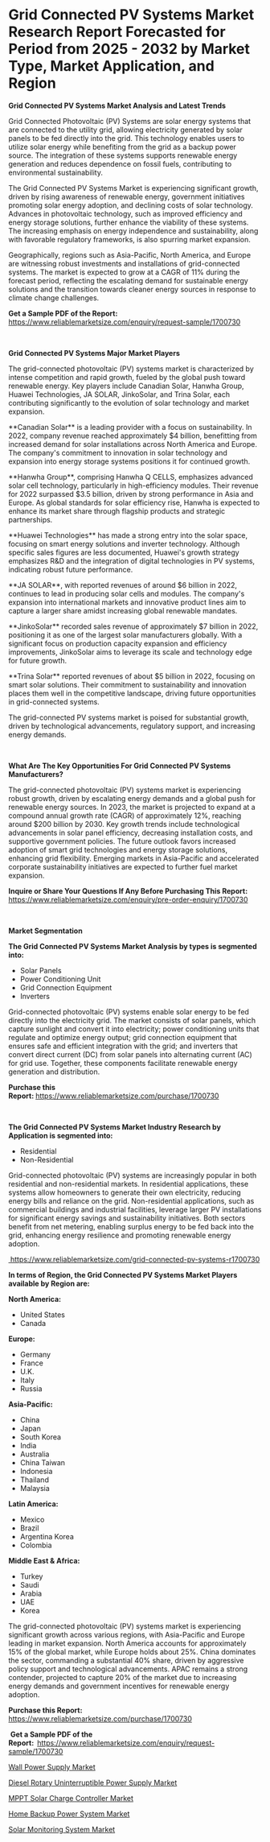 <p><h1>Grid Connected PV Systems Market Research Report Forecasted for Period from 2025 -  2032 by Market Type, Market Application, and Region</h1></p><p><strong>Grid Connected PV Systems Market Analysis and Latest Trends</strong></p>
<p><p>Grid Connected Photovoltaic (PV) Systems are solar energy systems that are connected to the utility grid, allowing electricity generated by solar panels to be fed directly into the grid. This technology enables users to utilize solar energy while benefiting from the grid as a backup power source. The integration of these systems supports renewable energy generation and reduces dependence on fossil fuels, contributing to environmental sustainability.</p><p>The Grid Connected PV Systems Market is experiencing significant growth, driven by rising awareness of renewable energy, government initiatives promoting solar energy adoption, and declining costs of solar technology. Advances in photovoltaic technology, such as improved efficiency and energy storage solutions, further enhance the viability of these systems. The increasing emphasis on energy independence and sustainability, along with favorable regulatory frameworks, is also spurring market expansion.</p><p>Geographically, regions such as Asia-Pacific, North America, and Europe are witnessing robust investments and installations of grid-connected systems. The market is expected to grow at a CAGR of 11% during the forecast period, reflecting the escalating demand for sustainable energy solutions and the transition towards cleaner energy sources in response to climate change challenges.</p></p>
<p><strong>Get a Sample PDF of the Report:&nbsp;</strong> <a href="https://www.reliablemarketsize.com/enquiry/request-sample/1700730?utm_campaign=1131&utm_medium=2&utm_source=Github&utm_content=ia&utm_term=07042025&utm_id=grid-connected-pv-systems">https://www.reliablemarketsize.com/enquiry/request-sample/1700730</a></p>
<p>&nbsp;</p>
<p><strong>Grid Connected PV Systems Major Market Players</strong></p>
<p><p>The grid-connected photovoltaic (PV) systems market is characterized by intense competition and rapid growth, fueled by the global push toward renewable energy. Key players include Canadian Solar, Hanwha Group, Huawei Technologies, JA SOLAR, JinkoSolar, and Trina Solar, each contributing significantly to the evolution of solar technology and market expansion.</p><p>**Canadian Solar** is a leading provider with a focus on sustainability. In 2022, company revenue reached approximately $4 billion, benefitting from increased demand for solar installations across North America and Europe. The company's commitment to innovation in solar technology and expansion into energy storage systems positions it for continued growth.</p><p>**Hanwha Group**, comprising Hanwha Q CELLS, emphasizes advanced solar cell technology, particularly in high-efficiency modules. Their revenue for 2022 surpassed $3.5 billion, driven by strong performance in Asia and Europe. As global standards for solar efficiency rise, Hanwha is expected to enhance its market share through flagship products and strategic partnerships.</p><p>**Huawei Technologies** has made a strong entry into the solar space, focusing on smart energy solutions and inverter technology. Although specific sales figures are less documented, Huawei's growth strategy emphasizes R&D and the integration of digital technologies in PV systems, indicating robust future performance.</p><p>**JA SOLAR**, with reported revenues of around $6 billion in 2022, continues to lead in producing solar cells and modules. The company's expansion into international markets and innovative product lines aim to capture a larger share amidst increasing global renewable mandates.</p><p>**JinkoSolar** recorded sales revenue of approximately $7 billion in 2022, positioning it as one of the largest solar manufacturers globally. With a significant focus on production capacity expansion and efficiency improvements, JinkoSolar aims to leverage its scale and technology edge for future growth.</p><p>**Trina Solar** reported revenues of about $5 billion in 2022, focusing on smart solar solutions. Their commitment to sustainability and innovation places them well in the competitive landscape, driving future opportunities in grid-connected systems.</p><p>The grid-connected PV systems market is poised for substantial growth, driven by technological advancements, regulatory support, and increasing energy demands.</p></p>
<p>&nbsp;</p>
<p><strong>What Are The Key Opportunities For Grid Connected PV Systems Manufacturers?</strong></p>
<p><p>The grid-connected photovoltaic (PV) systems market is experiencing robust growth, driven by escalating energy demands and a global push for renewable energy sources. In 2023, the market is projected to expand at a compound annual growth rate (CAGR) of approximately 12%, reaching around $200 billion by 2030. Key growth trends include technological advancements in solar panel efficiency, decreasing installation costs, and supportive government policies. The future outlook favors increased adoption of smart grid technologies and energy storage solutions, enhancing grid flexibility. Emerging markets in Asia-Pacific and accelerated corporate sustainability initiatives are expected to further fuel market expansion.</p></p>
<p><strong>Inquire or Share Your Questions If Any Before Purchasing This Report:</strong> <a href="https://www.reliablemarketsize.com/enquiry/pre-order-enquiry/1700730?utm_campaign=1131&utm_medium=2&utm_source=Github&utm_content=ia&utm_term=07042025&utm_id=grid-connected-pv-systems">https://www.reliablemarketsize.com/enquiry/pre-order-enquiry/1700730</a></p>
<p>&nbsp;</p>
<p><strong>Market Segmentation</strong></p>
<p><strong>The Grid Connected PV Systems Market Analysis by types is segmented into:</strong></p>
<p><ul><li>Solar Panels</li><li>Power Conditioning Unit</li><li>Grid Connection Equipment</li><li>Inverters</li></ul></p>
<p><p>Grid-connected photovoltaic (PV) systems enable solar energy to be fed directly into the electricity grid. The market consists of solar panels, which capture sunlight and convert it into electricity; power conditioning units that regulate and optimize energy output; grid connection equipment that ensures safe and efficient integration with the grid; and inverters that convert direct current (DC) from solar panels into alternating current (AC) for grid use. Together, these components facilitate renewable energy generation and distribution.</p></p>
<p><strong>Purchase this Report:&nbsp;</strong><a href="https://www.reliablemarketsize.com/purchase/1700730?utm_campaign=1131&utm_medium=2&utm_source=Github&utm_content=ia&utm_term=07042025&utm_id=grid-connected-pv-systems">https://www.reliablemarketsize.com/purchase/1700730</a></p>
<p>&nbsp;</p>
<p><strong>The Grid Connected PV Systems Market Industry Research by Application is segmented into:</strong></p>
<p><ul><li>Residential</li><li>Non-Residential</li></ul></p>
<p><p>Grid-connected photovoltaic (PV) systems are increasingly popular in both residential and non-residential markets. In residential applications, these systems allow homeowners to generate their own electricity, reducing energy bills and reliance on the grid. Non-residential applications, such as commercial buildings and industrial facilities, leverage larger PV installations for significant energy savings and sustainability initiatives. Both sectors benefit from net metering, enabling surplus energy to be fed back into the grid, enhancing energy resilience and promoting renewable energy adoption.</p></p>
<p><a href="https://www.reliablemarketsize.com/grid-connected-pv-systems-r1700730?utm_campaign=1131&utm_medium=2&utm_source=Github&utm_content=ia&utm_term=07042025&utm_id=grid-connected-pv-systems">&nbsp;https://www.reliablemarketsize.com/grid-connected-pv-systems-r1700730</a></p>
<p><strong>In terms of Region, the Grid Connected PV Systems Market Players available by Region are:</strong></p>
<p>
    <p> <strong> North America: </strong>
        <ul>
            <li>United States</li>
            <li>Canada</li>
        </ul>
        </p> 
    <p> <strong> Europe: </strong>
        <ul>
            <li>Germany</li>
            <li>France</li>
            <li>U.K.</li>
            <li>Italy</li>
            <li>Russia</li>
        </ul>
        </p> 
    <p> <strong> Asia-Pacific: </strong>
        <ul>
            <li>China</li>
            <li>Japan</li>
            <li>South Korea</li>
            <li>India</li>
            <li>Australia</li>
            <li>China Taiwan</li>
            <li>Indonesia</li>
            <li>Thailand</li>
            <li>Malaysia</li>
        </ul>
        </p> 
    <p> <strong> Latin America: </strong>
        <ul>
            <li>Mexico</li>
            <li>Brazil</li>
            <li>Argentina Korea</li>
            <li>Colombia</li>
        </ul>
        </p> 
    <p> <strong> Middle East & Africa: </strong>
        <ul>
            <li>Turkey</li>
            <li>Saudi</li>
            <li>Arabia</li>
            <li>UAE</li>
            <li>Korea</li>
        </ul>
    </p>
    </p>
<p><p>The grid-connected photovoltaic (PV) systems market is experiencing significant growth across various regions, with Asia-Pacific and Europe leading in market expansion. North America accounts for approximately 15% of the global market, while Europe holds about 25%. China dominates the sector, commanding a substantial 40% share, driven by aggressive policy support and technological advancements. APAC remains a strong contender, projected to capture 20% of the market due to increasing energy demands and government incentives for renewable energy adoption.</p></p>
<p><strong>Purchase this Report: </strong><a href="https://www.reliablemarketsize.com/purchase/1700730?utm_campaign=1131&utm_medium=2&utm_source=Github&utm_content=ia&utm_term=07042025&utm_id=grid-connected-pv-systems">https://www.reliablemarketsize.com/purchase/1700730</a></p>
<p>&nbsp;<strong>Get a Sample PDF of the Report:&nbsp;&nbsp;</strong><a href="https://www.reliablemarketsize.com/enquiry/request-sample/1700730?utm_campaign=1131&utm_medium=2&utm_source=Github&utm_content=ia&utm_term=07042025&utm_id=grid-connected-pv-systems">https://www.reliablemarketsize.com/enquiry/request-sample/1700730</a></p>
<p><strong></strong></p>
<p><p><a href="https://github.com/leptouwrites/Market-Research-Report-List-1/blob/main/wall-power-supply-market.md?utm_campaign=1131&utm_medium=2&utm_source=Github&utm_content=ia&utm_term=07042025&utm_id=grid-connected-pv-systems">Wall Power Supply Market</a></p><p><a href="https://github.com/sphaabrose/Market-Research-Report-List-1/blob/main/diesel-rotary-uninterruptible-power-supply-market.md?utm_campaign=1131&utm_medium=2&utm_source=Github&utm_content=ia&utm_term=07042025&utm_id=grid-connected-pv-systems">Diesel Rotary Uninterruptible Power Supply Market</a></p><p><a href="https://github.com/ekerswenzlb0/Market-Research-Report-List-1/blob/main/mppt-solar-charge-controller-market.md?utm_campaign=1131&utm_medium=2&utm_source=Github&utm_content=ia&utm_term=07042025&utm_id=grid-connected-pv-systems">MPPT Solar Charge Controller Market</a></p><p><a href="https://github.com/bhatttutty2p/Market-Research-Report-List-1/blob/main/home-backup-power-system-market.md?utm_campaign=1131&utm_medium=2&utm_source=Github&utm_content=ia&utm_term=07042025&utm_id=grid-connected-pv-systems">Home Backup Power System Market</a></p><p><a href="https://github.com/colloerrinbp/Market-Research-Report-List-1/blob/main/solar-monitoring-system-market.md?utm_campaign=1131&utm_medium=2&utm_source=Github&utm_content=ia&utm_term=07042025&utm_id=grid-connected-pv-systems">Solar Monitoring System Market</a></p></p>